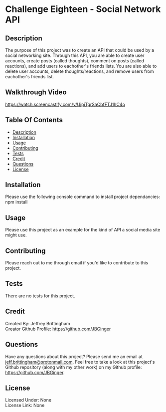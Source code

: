 # Challenge Eighteen - Social Network API

## Description
The purpose of this project was to create an API that could be used by a social networking site. Through this API, you are able to create user accounts, create posts (called thoughts), comment on posts (called reactions), and add users to eachother's friends lists. You are also able to delete user accounts, delete thoughts/reactions, and remove users from eachother's friends list.

## Walkthrough Video
https://watch.screencastify.com/v/UjpiTgrSaCbfFTJ1hC4o

## Table Of Contents
* [Description](#description)
* [Installation](#installation)
* [Usage](#usage)
* [Contributing](#contributing)
* [Tests](#tests)
* [Credit](#credit)
* [Questions](#questions)
* [License](#license)

## Installation
Please use the following console command to install project dependancies: npm install

## Usage
Please use this project as an example for the kind of API a social media site might use.

## Contributing
Please reach out to me through email if you'd like to contribute to this project.

## Tests
There are no tests for this project.

## Credit
Created By: Jeffrey Brittingham  
Creator Github Profile: https://github.com/JBGinger

## Questions
Have any questions about this project? Please send me an email at jeff.brittingham@protonmail.com.
Feel free to take a look at this project's Github repository (along with my other work) on my Github profile: https://github.com/JBGinger.

## License 
  Licensed Under: None  
  License Link: None
  
